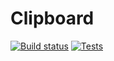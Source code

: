 # Clipboard

[![Build status](https://build.appcenter.ms/v0.1/apps/c3a8c701-d160-4bde-ba24-0df560b4c934/branches/main/badge)](https://appcenter.ms)
[![Tests](https://github.com/ThomasBernard03/Clipboard/actions/workflows/tests.yml/badge.svg)](https://github.com/ThomasBernard03/Clipboard/actions/workflows/tests.yml)
